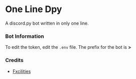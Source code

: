 # One Line Dpy
A discord.py bot written in only one line.


### Bot Information

To edit the token, edit the `.env` file.
The prefix for the bot is **>**


### Credits
- [Fxcilities](https://github.com/Fxcilities)
